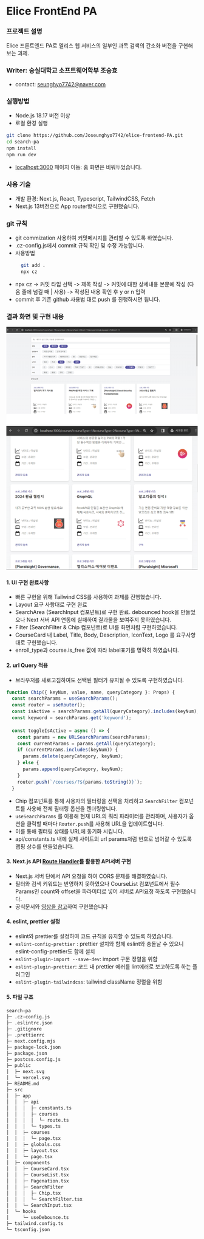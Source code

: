 # Elice FrontEnd PA

### 프로젝트 설명

Elice 프론트엔드 PA로 엘리스 웹 서비스의 일부인 과목 검색의 간소화 버전을 구현해보는 과제.

### Writer: 숭실대학교 소프트웨어학부 조승효

- contact: seunghyo7742@naver.com

### 실행방법

- Node.js 18.17 버전 이상
- 로컬 환경 실행

```sh
git clone https://github.com/Joseunghyo7742/elice-frontend-PA.git
cd search-pa
npm install
npm run dev
```

- [localhost:3000](http://localhost:3000/courses) 페이지 이동: 홈 화면은 비워두었습니다.

### 사용 기술

- 개발 환경: Next.js, React, Typescript, TailwindCSS, Fetch
- Next.js 13버전으로 App router방식으로 구현했습니다.

### git 규칙

- git commization 사용하여 커밋메시지를 관리할 수 있도록 하였습니다.
- .cz-config.js에서 commit 규칙 확인 및 수정 가능합니다.
- 사용방법
  ```sh
    git add .
    npx cz
  ```
- npx cz -> 커밋 타입 선택 -> 제목 작성 -> 커밋에 대한 상세내용 본문에 작성 (다음 줄에 넘길 때 | 사용) -> 작성된 내용 확인 후 y or n 입력
- commit 후 기존 github 사용법 대로 push 를 진행하시면 됩니다.

### 결과 화면 및 구현 내용

<img src="./readmeImg/과제이미지.png">
<img src="./readmeImg/스크린샷 2024-01-28 172043.png">

#### 1. UI 구현 완료사항

- 빠른 구현을 위해 Tailwind CSS를 사용하여 과제를 진행했습니다.
- Layout 요구 사항대로 구현 완료
- SearchArea (SearchInput 컴포넌트)로 구현 완료. debounced hook을 만들었으나 Next 서버 API 연동에 실패하여 결과물을 보여주지 못하였습니다.
- Filter (SearchFilter & Chip 컴포넌트)로 UI를 화면처럼 구현하였습니다.
- CourseCard 내 Label, Title, Body, Description, IconText, Logo 를 요구사항대로 구현했습니다.
- enroll_type과 course.is_free 값에 따라 label표기를 명확히 하였습니다.

#### 2. url Query 적용

- 브라우저를 새로고침하여도 선택된 필터가 유지될 수 있도록 구현하였습니다.

```js
function Chip({ keyNum, value, name, queryCategory }: Props) {
  const searchParams = useSearchParams();
  const router = useRouter();
  const isActive = searchParams.getAll(queryCategory).includes(keyNum);
  const keyword = searchParams.get('keyword');

  const toggleIsActive = async () => {
    const params = new URLSearchParams(searchParams);
    const currentParams = params.getAll(queryCategory);
    if (currentParams.includes(keyNum)) {
      params.delete(queryCategory, keyNum);
    } else {
      params.append(queryCategory, keyNum);
    }
    router.push(`/courses/?${params.toString()}`);
  }
```
- Chip 컴포넌트를 통해 사용자의 필터링을 선택을 처리하고 `SearchFilter` 컴포넌트를 사용해 전체 필터링 옵션을 렌더링합니다. 
- `useSearchParams` 를 이용해 현재 URL의 쿼리 파라미터를 관리하며, 사용자가 옵션을 클릭할 때마다 `Router.push`를 사용해 URL을 업데이트합니다.
- 이를 통해 필터링 상태를 URL에 동기화 시킵니다.
- api/constants.ts 내에 실제 사이트의 url params처럼 번호로 넘어갈 수 있도록 맵핑 상수를 만들었습니다.

#### 3. Next.js API [Route Handler](https://nextjs.org/docs/app/building-your-application/routing/route-handlers)를 활용한 API서버 구현

- Next.js 서버 단에서 API 요청을 하여 CORS 문제를 해결하였습니다.
- 필터와 검색 키워드는 반영하지 못하였으나 CourseList 컴포넌트에서 필수 Params인 count와 offset을 파라미터로 넣어 서버로 API요청 하도록 구현했습니다.
- 공식문서와 [영상을 참고](https://www.youtube.com/watch?v=xirQ7AMyTM8&t=881s)하여 구현했습니다

#### 4. eslint, prettier 설정

- eslint와 prettier를 설정하여 코드 규칙을 유지할 수 있도록 하였습니다.
- `eslint-config-prettier` : prettier 설치와 함께 eslint와 충돌날 수 있으니 eslint-config-prettier도 함께 설치
- `eslint-plugin-import --save-dev`: import 구문 정렬을 위함
- `eslint-plugin-prettier`: 코드 내 prettier 에러를 lint에러로 보고하도록 하는 플러그인
- `eslint-plugin-tailwindcss`: tailwind className 정렬을 위함

#### 5. 파일 구조

```
search-pa
├─ .cz-config.js
├─ .eslintrc.json
├─ .gitignore
├─ .prettierrc
├─ next.config.mjs
├─ package-lock.json
├─ package.json
├─ postcss.config.js
├─ public
│  ├─ next.svg
│  └─ vercel.svg
├─ README.md
├─ src
│  ├─ app
│  │  ├─ api
│  │  │  ├─ constants.ts
│  │  │  ├─ courses
│  │  │  │  └─ route.ts
│  │  │  └─ types.ts
│  │  ├─ courses
│  │  │  └─ page.tsx
│  │  ├─ globals.css
│  │  ├─ layout.tsx
│  │  └─ page.tsx
│  ├─ components
│  │  ├─ CourseCard.tsx
│  │  ├─ CourseList.tsx
│  │  ├─ Pagenation.tsx
│  │  ├─ SearchFilter
│  │  │  ├─ Chip.tsx
│  │  │  └─ SearchFilter.tsx
│  │  └─ SearchInput.tsx
│  └─ hooks
│     └─ useDebounce.ts
├─ tailwind.config.ts
└─ tsconfig.json
```

